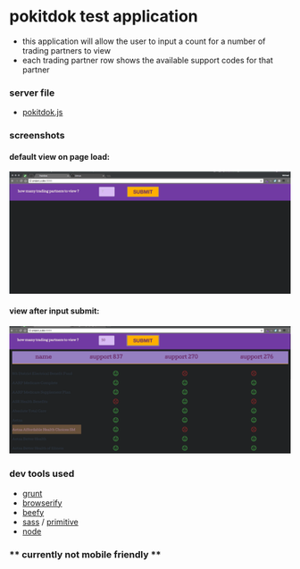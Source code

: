 # pokitdok test application
- this application will allow the user to input a count for a number of trading partners to view
- each trading partner row shows the available support codes for that partner

### server file
- [pokitdok.js](https://github.com/mmcgraw73/project_x/blob/pokitdok/pokitdok.js)

### screenshots
#### default view on page load:
![alt tag](img/pokitdok-default-view.png)
#### view after input submit:
![alt tag](img/pokitdok-50.png)

### dev tools used
+ [grunt](http://gruntjs.com/)
+ [browserify](http://browserify.org/)
+ [beefy](http://didact.us/beefy/)
+ [sass](http://sass-lang.com/) / [primitive](https://taniarascia.github.io/primitive/)
+ [node](https://nodejs.org/en/)

### ** currently not mobile friendly **  
